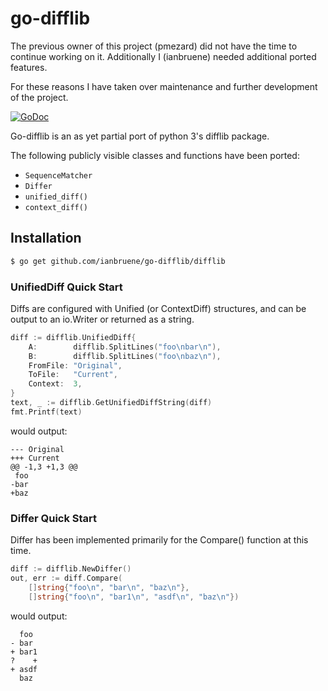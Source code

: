 go-difflib
==========

The previous owner of this project (pmezard) did not have the time to continue
working on it. Additionally I (ianbruene) needed additional ported features.

For these reasons I have taken over maintenance and further development of the
project.

[![GoDoc](https://godoc.org/github.com/ianbruene/go-difflib/difflib?status.svg)](https://godoc.org/github.com/ianbruene/go-difflib/difflib)

Go-difflib is an as yet partial port of python 3's difflib package.

The following publicly visible classes and functions have been ported:

* `SequenceMatcher`
* `Differ`
* `unified_diff()`
* `context_diff()`

## Installation

```bash
$ go get github.com/ianbruene/go-difflib/difflib
```

### UnifiedDiff Quick Start

Diffs are configured with Unified (or ContextDiff) structures, and can
be output to an io.Writer or returned as a string.

```Go
diff := difflib.UnifiedDiff{
    A:        difflib.SplitLines("foo\nbar\n"),
    B:        difflib.SplitLines("foo\nbaz\n"),
    FromFile: "Original",
    ToFile:   "Current",
    Context:  3,
}
text, _ := difflib.GetUnifiedDiffString(diff)
fmt.Printf(text)
```

would output:

```
--- Original
+++ Current
@@ -1,3 +1,3 @@
 foo
-bar
+baz
```

### Differ Quick Start

Differ has been implemented primarily for the Compare() function at this time.

```Go
diff := difflib.NewDiffer()
out, err := diff.Compare(
    []string{"foo\n", "bar\n", "baz\n"},
	[]string{"foo\n", "bar1\n", "asdf\n", "baz\n"})
```

would output:

```
  foo
- bar
+ bar1
?    +
+ asdf
  baz
```
